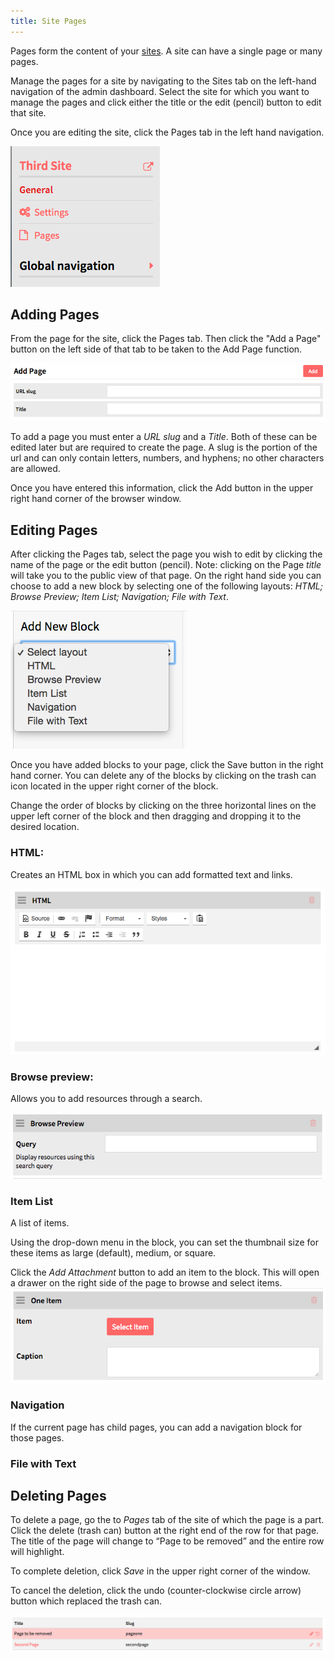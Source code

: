 ```yaml
---
title: Site Pages
---
```


Pages form the content of your [sites](../sites/sites.md). A site can have a single page or many pages.

Manage the pages for a site by navigating to the Sites tab on the left-hand navigation of the admin dashboard. Select the site  for which you want to manage the pages and click either the title or the edit (pencil) button to edit that site. 

Once you are editing the site, click the Pages tab in the left hand navigation.

![Left hand menu options for editing sites, with General, Settings, and Pages links](../sites/sitesfiles/sitepage_nav.png)

## Adding Pages
From the page for the site, click the Pages tab. Then click the "Add a Page" button on the left side of that tab to be taken to the Add Page function.

![Page view showing the fields for Add Page](../sites/sitesfiles/sitepg_add.png)

To add a page you must enter a *URL slug* and a *Title*. Both of these can be edited later but are required to create the page.  A slug is the portion of the url and can only contain letters, numbers, and hyphens; no other characters are allowed.

Once you have entered this information, click the Add button in the upper right hand corner of the browser window.

## Editing Pages  
After clicking the Pages tab, select the page you wish to edit by clicking the name of the page or the edit button (pencil). Note: clicking on the Page *title* will take you to the public view of that page. On the right hand side you can choose to add a new block by selecting one of the following layouts: *HTML; Browse Preview; Item List; Navigation; File with Text*.

![Add block dropdown menu with the above mentioned options](../sites/sitesfiles/sitepg_addblock.png)

Once you have added blocks to your page, click the Save button in the right hand corner. You can delete any of the blocks by clicking on the trash can icon located in the upper right corner of the block. 

Change the order of blocks by clicking on the three horizontal lines on the upper left corner of the block and then dragging and dropping it to the desired location.

### HTML: 
Creates an HTML box in which you can add formatted text and links.

![Page block for HTML content](../sites/sitesfiles/sitepg_html.png)

### Browse preview: 
Allows you to add resources through a search. 

![Page block for Browse Preview](../sites/sitesfiles/sitepg_browse.png)

### Item List
A list of items. 

Using the drop-down menu in the block, you can set the thumbnail size for these items as large (default), medium, or square. 

Click the *Add Attachment* button to add an item to the block. This will open a drawer on the right side of the page to browse and select items. 
![Page block for one item](../sites/sitesfiles/sitepg_oneitem.png)


### Navigation
If the current page has child pages, you can add a navigation block for those pages. 

### File with Text

## Deleting Pages
To delete a page, go the to *Pages* tab of the site of which the page is a part. Click the delete (trash can) button at the right end of the row for that page. The title of the page will change to “Page to be removed” and the entire row will highlight.

To complete deletion, click *Save* in the upper right corner of the window.

To cancel the deletion, click the undo (counter-clockwise circle arrow) button which replaced the trash can.

![Top row is a page marked for deletion](../sites/sitesfiles/sitepg_delete.png)

